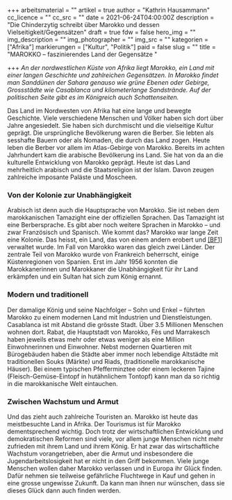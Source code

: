 +++
arbeitsmaterial = ""
artikel = true
author = "Kathrin Hausammann"
cc_licence = ""
cc_src = ""
date = 2021-06-24T04:00:00Z
description = "Die Chinderzytig schreibt über Marokko und dessen Vielseitigkeit/Gegensätzen"
draft = true
fdw = false
hero_img = ""
img_description = ""
img_photographer = ""
img_src = ""
kategorien = ["Afrika"]
markierungen = ["Kultur", "Politik"]
paid = false
slug = ""
title = "MAROKKO – faszinierendes Land der Gegensätze "

+++
_An der nordwestlichen Küste von Afrika liegt Marokko, ein Land mit einer langen Geschichte und zahlreichen Gegensätzen. In Marokko findet man Sanddünen der Sahara genauso wie grüne Ebenen oder Gebirge, Grossstädte wie Casablanca und kilometerlange Sandstrände. Auf der politischen Seite gibt es im Königreich auch Schattenseiten._

Das Land im Nordwesten von Afrika hat eine lange und bewegte Geschichte. Viele verschiedene Menschen und Völker haben sich dort über Jahre angesiedelt. Sie haben sich durchmischt und die vielseitige Kultur geprägt. Die ursprüngliche Bevölkerung waren die Berber. Sie lebten als sesshafte Bauern oder als Nomaden, die durch das Land zogen. Heute leben die Berber vor allem im Atlas-Gebirge von Marokko. Bereits im achten Jahrhundert kam die arabische Bevölkerung ins Land. Sie hat von da an die kulturelle Entwicklung von Marokko geprägt. Heute ist das Land mehrheitlich arabisch und die Staatsreligion ist der Islam. Davon zeugen zahlreiche imposante Paläste und Moscheen.

### Von der Kolonie zur Unabhängigkeit

Arabisch ist denn auch die Hauptsprache von Marokko. Sie ist neben dem marokkanischen Tamazight eine der offiziellen Sprachen. Das Tamazight ist eine Berbersprache. Es gibt aber noch weitere Sprachen in Marokko – und zwar Französisch und Spanisch. Wie kommt das? Marokko war lange Zeit eine Kolonie. Das heisst, ein Land, das von einem andern erobert und [\[BF1\]](#_msocom_1) verwaltet wurde. Im Fall von Marokko waren das gleich zwei Länder. Der zentrale Teil von Marokko wurde von Frankreich beherrscht, einige Küstenregionen von Spanien. Erst im Jahr 1956 konnten die Marokkanerinnen und Marokkaner die Unabhängigkeit für ihr Land erkämpfen und ein Sultan hat sich zum König ernannt.

### Modern und traditionell

Der damalige König und seine Nachfolger – Sohn und Enkel – führten Marokko zu einem modernen Land mit Industrien und Dienstleistungen. Casablanca ist mit Abstand die grösste Stadt. Über 3.5 Millionen Menschen wohnen dort. Rabat, die Hauptstadt von Marokko, Fès und Marrakesch haben jeweils etwas mehr oder etwas weniger als eine Million Einwohnerinnen und Einwohner. Nebst modernen Quartieren mit Bürogebäuden haben die Städte aber immer noch lebendige Altstädte mit traditionellen Souks (Märkte) und Riads, (traditionelle marokkanische Häuser). Bei einem typischen Pfefferminztee oder einem leckeren Tajine (Fleisch-Gemüse-Eintopf in hutähnlichem Tontopf) kann man da so richtig in die marokkanische Welt eintauchen.

### Zwischen Wachstum und Armut

Und das zieht auch zahlreiche Touristen an. Marokko ist heute das meistbesuchte Land in Afrika. Der Tourismus ist für Marokko dementsprechend wichtig. Doch trotz der wirtschaftlichen Entwicklung und demokratischen Reformen sind viele, vor allem junge Menschen nicht mehr zufrieden mit ihrem Land und ihrem König. Er hat zwar das wirtschaftliche Wachstum vorangetrieben, aber die Armut und insbesondere die Jugendarbeitslosigkeit hat er nicht in den Griff bekommen. Viele junge Menschen wollen daher Marokko verlassen und in Europa ihr Glück finden. Dafür nehmen sie teilweise gefährliche Fluchtwege in Kauf und gehen in eine grosse ungewisse Zukunft. Da kann man ihnen nur wünschen, dass sie dieses Glück dann auch finden werden.